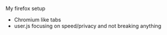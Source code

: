 My firefox setup
- Chromium like tabs
- user.js focusing on speed/privacy and not breaking anything
